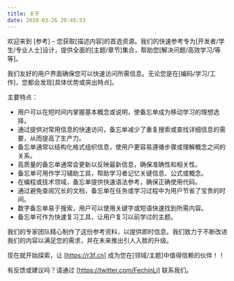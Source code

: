 ```yaml
---
title: 关于
date: 2020-03-26 20:45:53
---
```


欢迎来到 [参考] – 您获取[描述内容]的首选资源。我们的快速参考专为[开发者/学生/专业人士]设计，提供全面的[主题/章节]集合，帮助您[解决问题/高效学习/等等]。

我们友好的用户界面确保您可以快速访问所需信息。无论您是在[编码/学习/工作]，您都会发现[具体优势或突出特点]。

主要特点：

- 用户可以在短时间内掌握基本概念或说明，使备忘单成为移动学习的理想选择。
- 通过提供对常用信息的快速访问，备忘单减少了重复搜索或查找详细信息的需要，从而提高了生产力。
- 备忘单通常以结构化格式组织信息，使用户更容易遵循步骤或理解概念之间的关系。
- 高质量的备忘单通常会更新以反映最新信息，确保准确性和相关性。
- 备忘单可用作学习辅助工具，帮助学习者记忆关键信息、公式或概念。
- 在编程或技术领域，备忘单提供快速语法参考，确保正确使用代码。
- 通过避免查阅冗长的文档，备忘单在任务或学习过程中为用户节省了宝贵的时间。
- 数字备忘单易于搜索，用户可以使用关键字或短语快速找到所需内容。
- 备忘单可作为快速复习工具，让用户复习以前学过的主题。

我们的专家团队精心制作了这份参考资料，以提供即时信息。我们致力于不断改进我们的内容以满足您的需求，并在未来推出引人入胜的升级。

现在就开始探索，让 [https://r3f.cn] 成为您在[领域/主题]中值得信赖的伙伴！！

有反馈或建议吗？请通过 [https://twitter.com/FechinLi] 联系我们。

